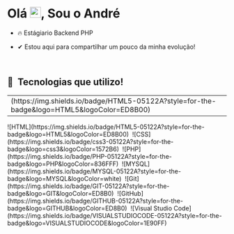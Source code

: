 
<h1 align="left">Olá <img src="https://raw.githubusercontent.com/kaueMarques/kaueMarques/master/hi.gif" width="25px">, Sou o André</h1>


- 🔥 Estágiario Backend PHP 

- ✔ Estou aqui para compartilhar um pouco da minha evolução!

<br>

## 🚀 &nbsp;Tecnologias que utilizo!
<table>
  <tr>
    <td>(https://img.shields.io/badge/HTML5-05122A?style=for-the-badge&logo=HTML5&logoColor=ED8B00)</td>
  </tr>
</table>  
![HTML](https://img.shields.io/badge/HTML5-05122A?style=for-the-badge&logo=HTML5&logoColor=ED8B00)&nbsp;
![CSS](https://img.shields.io/badge/css3-05122A?style=for-the-badge&logo=css3&logoColor=1572B6)&nbsp;
![PHP](https://img.shields.io/badge/PHP-05122A?style=for-the-badge&logo=PHP&logoColor=836FFF)&nbsp;
![MYSQL](https://img.shields.io/badge/MYSQL-05122A?style=for-the-badge&logo=MYSQL&logoColor=white)&nbsp;
![Git](https://img.shields.io/badge/GIT-05122A?style=for-the-badge&logo=GIT&logoColor=ED8B0)&nbsp;
![GitHub](https://img.shields.io/badge/GITHUB-05122A?style=for-the-badge&logo=GITHUB&logoColor=ED8B0)&nbsp;
![Visual Studio Code](https://img.shields.io/badge/VISUALSTUDIOCODE-05122A?style=for-the-badge&logo=VISUALSTUDIOCODE&logoColor=1E90FF)&nbsp;

<br>
